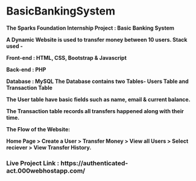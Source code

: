 # BasicBankingSystem
<b>The Sparks Foundation Internship Project  : Basic Banking System <b>

A Dynamic Website is used to transfer money between 10 users. Stack used -

Front-end : HTML, CSS, Bootstrap &amp; Javascript

Back-end : PHP 

Database : MySQL 
The Database contains two Tables- Users Table and Transaction Table 

The User table have basic fields such as name, email &amp; current balance.

The Transaction table records all transfers happened along with their time.

The Flow of the Website: 

Home Page > Create a User > Transfer Money >   View all Users > Select reciever > View Transfer History.

<h3>Live Project Link : https://authenticated-act.000webhostapp.com/</h3>
